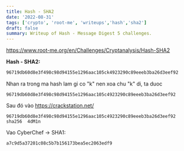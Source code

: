 ```yaml
---
title: Hash - SHA2
date: '2022-08-31'
tags: ['crypto', 'root-me', 'writeups','hash','sha2']
draft: false
summary: Writeup of Hash - Message Digest 5 challenges.
---
```


https://www.root-me.org/en/Challenges/Cryptanalysis/Hash-SHA2

**Hash - SHA2:**
```bash
96719db60d8e3f498c98d94155e1296aac105ck4923290c89eeeb3ba26d3eef92
```
Nhan ra trong ma hash lam gi co "k" nen xoa chu "k" di, ta duoc
```
96719db60d8e3f498c98d94155e1296aac105c4923290c89eeeb3ba26d3eef92
```
Sau đó vào https://crackstation.net/
```
96719db60d8e3f498c98d94155e1296aac105c4923290c89eeeb3ba26d3eef92	sha256	4dM1n
```
Vao CyberChef -> SHA1:
```
a7c9d5a37201c08c5b7b156173bea5ec2063edf9
```
